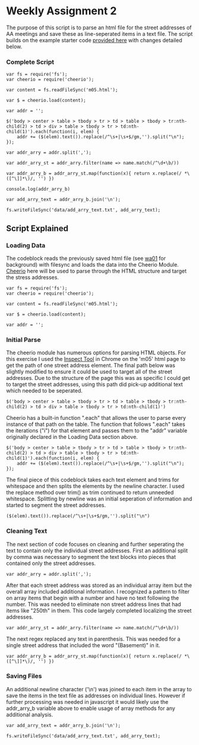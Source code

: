 # Weekly Assignment 2

The purpose of this script is to parse an html file for the street addresses of AA meetings and save these as line-seperated items in a text file. The script builds on the example starter code [provided here](https://github.com/visualizedata/data-structures/blob/master/weekly_assignment_02.md) with changes detailed below.

### Complete Script
```
var fs = require('fs');
var cheerio = require('cheerio');

var content = fs.readFileSync('m05.html');

var $ = cheerio.load(content);

var addr = '';

$('body > center > table > tbody > tr > td > table > tbody > tr:nth-child(2) > td > div > table > tbody > tr > td:nth-child(1)').each(function(i, elem) {
    addr += ($(elem).text()).replace(/^\s+|\s+$/gm,'').split("\n");
});

var addr_arry = addr.split(',');

var addr_arry_st = addr_arry.filter(name => name.match(/^\d+\b/))

var addr_arry_b = addr_arry_st.map(function(x){ return x.replace(/ *\([^\]]*\)/, '') })

console.log(addr_arry_b)

var add_arry_text = addr_arry_b.join('\n');

fs.writeFileSync('data/add_arry_text.txt', add_arry_text);
```
## Script Explained
### Loading Data
The codeblock reads the previously saved html file (see [wa01](https://github.com/justinkraus/data-structures/tree/master/wa01) for background) with filesync and loads the data into the Cheerio Module. [Cheerio](https://cheerio.js.org/) here will be used to parse through the HTML structure and target the stress addresses.

```
var fs = require('fs');
var cheerio = require('cheerio');

var content = fs.readFileSync('m05.html');

var $ = cheerio.load(content);

var addr = '';
```
### Initial Parse
The cheerio module has numerous options for parsing HTML objects. For this exercise I used the [Inspect Tool](https://developers.google.com/web/tools/chrome-devtools/dom) in Chrome on the 'm05' html page to get the path of one street address element. The final path below was slightly modified to ensure it could be used to target all of the street addresses. Due to the structure of the page this was as specific I could get to target the street addresses, using this path did pick-up additional text which needed to be seperated.
```
$('body > center > table > tbody > tr > td > table > tbody > tr:nth-child(2) > td > div > table > tbody > tr > td:nth-child(1)')
```
Cheerio has a built-in function ".each" that allows the user to parse every instance of that path on the table. The function that follows ".each" takes the iterations ("i") for that element and passes them to the "addr" variable originally declared in the Loading Data section above.

```
$('body > center > table > tbody > tr > td > table > tbody > tr:nth-child(2) > td > div > table > tbody > tr > td:nth-child(1)').each(function(i, elem) {
    addr += ($(elem).text()).replace(/^\s+|\s+$/gm,'').split("\n");
});
```
The final piece of this codeblock takes each text element and trims for whitespace and then splits the elements by the newline character. I used the replace method over trim() as trim continued to return unneeded whitespace. Splitting by newline was an initial seperation of information and started to segment the street addresses.
```
($(elem).text()).replace(/^\s+|\s+$/gm,'').split("\n")
```

### Cleaning Text
The next section of code focuses on cleaning and further seperating the text to contain only the individual street addresses. First an additional split by comma was necessary to segment the text blocks into pieces that contained only the street addresses.

```
var addr_arry = addr.split(',');
```
After that each street address was stored as an individual array item but the overall array included additional information. I recognized a pattern to filter on array items that begin with a number and have no text following the number. This was needed to eliminate non street address lines that had items like "250th" in them. This code largely completed localizing the street addresses.

```
var addr_arry_st = addr_arry.filter(name => name.match(/^\d+\b/))
```

The next regex replaced any text in parenthesis. This was needed for a single street address that included the word "(Basement)" in it.

```
var addr_arry_b = addr_arry_st.map(function(x){ return x.replace(/ *\([^\]]*\)/, '') })
```

### Saving Files
An additional newline character ('\n') was joined to each item in the array to save the items in the text file as addresses on individual lines. However if further processing was needed in javascript it would likely use the addr_arry_b variable above to enable usage of array methods for any additional analysis.
```
var add_arry_text = addr_arry_b.join('\n');

fs.writeFileSync('data/add_arry_text.txt', add_arry_text);
```

